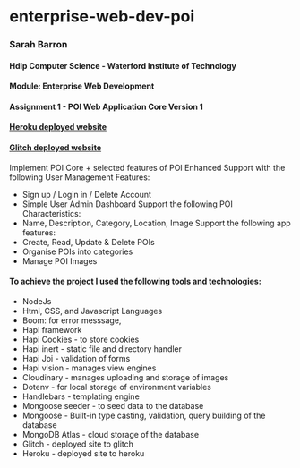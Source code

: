 # enterprise-web-dev-poi
### Sarah Barron
#### Hdip Computer Science - Waterford Institute of Technology
#### Module: Enterprise Web Development
#### Assignment 1 - POI Web Application Core Version 1

#### [Heroku deployed website](https://shrouded-shelf-05238.herokuapp.com/)
#### [Glitch deployed website](https://sarahbarron-enterprise-web-dev-poi-1.glitch.me)
Implement POI Core + selected features of POI Enhanced
Support with the following User Management Features:
- Sign up / Login in / Delete Account
- Simple User Admin Dashboard
Support the following POI Characteristics:
- Name, Description, Category, Location, Image
Support the following app features:
- Create, Read, Update & Delete POIs
- Organise POIs into categories
- Manage POI Images

#### To achieve the project I used the following tools and technologies:
- NodeJs
- Html, CSS, and Javascript Languages
- Boom: for error messsage,
- Hapi framework 
- Hapi Cookies - to store cookies
- Hapi inert - static file and directory handler
- Hapi Joi - validation of forms
- Hapi vision - manages view engines
- Cloudinary - manages uploading and storage of images
- Dotenv - for local storage of environment variables
- Handlebars - templating engine
- Mongoose seeder - to seed data to the database
- Mongoose - Built-in type casting, validation, query building of the database
- MongoDB Atlas - cloud storage of the database
- Glitch - deployed site to glitch
- Heroku - deployed site to heroku
